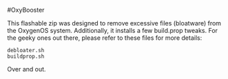 #OxyBooster

This flashable zip was designed to remove excessive files (bloatware) from the OxygenOS system. Additionally, it installs a few build.prop tweaks.
For the geeky ones out there, please refer to these files for more details:
```
debloater.sh
buildprop.sh
```

Over and out.
